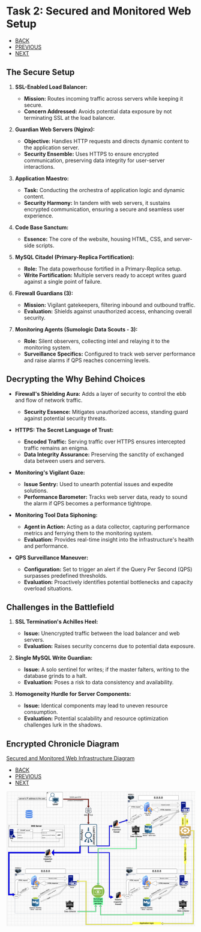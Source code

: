 # Task 2: Secured and Monitored Web Setup

- [BACK](./README.md)
- [PREVIOUS](./1-distributed_web_infrastructure.md)
- [NEXT](./3-scale_up.md)

## The Secure Setup

1. **SSL-Enabled Load Balancer:**
   - **Mission:** Routes incoming traffic across servers while keeping it secure.
   - **Concern Addressed:** Avoids potential data exposure by not terminating SSL at the load balancer.

2. **Guardian Web Servers (Nginx):**
   - **Objective:** Handles HTTP requests and directs dynamic content to the application server.
   - **Security Ensemble:** Uses HTTPS to ensure encrypted communication, preserving data integrity for user-server interactions.

3. **Application Maestro:**
   - **Task:** Conducting the orchestra of application logic and dynamic content.
   - **Security Harmony:** In tandem with web servers, it sustains encrypted communication, ensuring a secure and seamless user experience.

4. **Code Base Sanctum:**
   - **Essence:** The core of the website, housing HTML, CSS, and server-side scripts.

5. **MySQL Citadel (Primary-Replica Fortification):**
   - **Role:** The data powerhouse fortified in a Primary-Replica setup.
   - **Write Fortification:** Multiple servers ready to accept writes guard against a single point of failure.

6. **Firewall Guardians (3):**
   - **Mission:** Vigilant gatekeepers, filtering inbound and outbound traffic.
   - **Evaluation:** Shields against unauthorized access, enhancing overall security.

7. **Monitoring Agents (Sumologic Data Scouts - 3):**
   - **Role:** Silent observers, collecting intel and relaying it to the monitoring system.
   - **Surveillance Specifics:** Configured to track web server performance and raise alarms if QPS reaches concerning levels.

## Decrypting the Why Behind Choices

- **Firewall's Shielding Aura:** Adds a layer of security to control the ebb and flow of network traffic.
  - **Security Essence:** Mitigates unauthorized access, standing guard against potential security threats.

- **HTTPS: The Secret Language of Trust:**
  - **Encoded Traffic:** Serving traffic over HTTPS ensures intercepted traffic remains an enigma.
  - **Data Integrity Assurance:** Preserving the sanctity of exchanged data between users and servers.

- **Monitoring's Vigilant Gaze:**
  - **Issue Sentry:** Used to unearth potential issues and expedite solutions.
  - **Performance Barometer:** Tracks web server data, ready to sound the alarm if QPS becomes a performance tightrope.

- **Monitoring Tool Data Siphoning:**
  - **Agent in Action:** Acting as a data collector, capturing performance metrics and ferrying them to the monitoring system.
  - **Evaluation:** Provides real-time insight into the infrastructure's health and performance.

- **QPS Surveillance Maneuver:**
  - **Configuration:** Set to trigger an alert if the Query Per Second (QPS) surpasses predefined thresholds.
  - **Evaluation:** Proactively identifies potential bottlenecks and capacity overload situations.

## Challenges in the Battlefield

1. **SSL Termination's Achilles Heel:**
   - **Issue:** Unencrypted traffic between the load balancer and web servers.
   - **Evaluation:** Raises security concerns due to potential data exposure.

2. **Single MySQL Write Guardian:**
   - **Issue:** A solo sentinel for writes; if the master falters, writing to the database grinds to a halt.
   - **Evaluation:** Poses a risk to data consistency and availability.

3. **Homogeneity Hurdle for Server Components:**
   - **Issue:** Identical components may lead to uneven resource consumption.
   - **Evaluation:** Potential scalability and resource optimization challenges lurk in the shadows.


## Encrypted Chronicle Diagram

[Secured and Monitored Web Infrastructure Diagram](https://drive.google.com/file/d/139sBKCr1ElNCjdjrNmCiu8I8BivdO8VP/view?usp=sharing)

- [BACK](0x09-web_infrastructure_design/README.md)
- [PREVIOUS](./1-distributed_web_infrastructure)
- [NEXT](./3-scale_up)

![Alt text](2.png)

